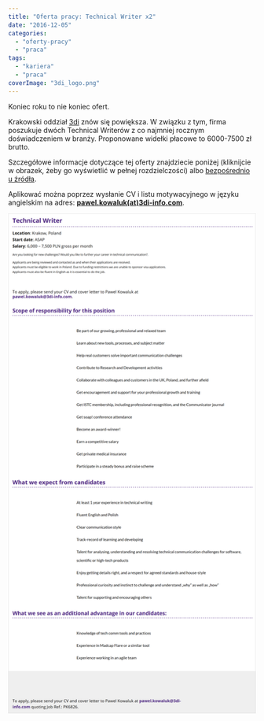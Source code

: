 ```yaml
---
title: "Oferta pracy: Technical Writer x2"
date: "2016-12-05"
categories:
  - "oferty-pracy"
  - "praca"
tags:
  - "kariera"
  - "praca"
coverImage: "3di_logo.png"
---
```


Koniec roku to nie koniec ofert.

Krakowski oddział [3di](http://3di.com.pl/) znów się powiększa. W związku z tym, firma poszukuje dwóch Technical Writerów z co najmniej rocznym doświadczeniem w branży. Proponowane widełki płacowe to 6000-7500 zł brutto.

Szczegółowe informacje dotyczące tej oferty znajdziecie poniżej (kliknijcie w obrazek, żeby go wyświetlić w pełnej rozdzielczości) albo [bezpośrednio u źródła](http://3di.com.pl/technical-writer/).

Aplikować można poprzez wysłanie CV i listu motywacyjnego w języku angielskim na adres: **[pawel.kowaluk(at)3di-info.com](mailto:pawel.kowaluk@3di-info.com)**.

[![tech_writer_3di](images/tech_writer_3di.png)](http://techwriter.pl/wp-content/uploads/2016/12/tech_writer_3di.png)
